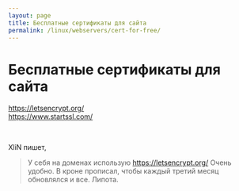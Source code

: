 ```yaml
---
layout: page
title: Бесплатные сертификаты для сайта
permalink: /linux/webservers/cert-for-free/
---
```


# Бесплатные сертификаты для сайта

https://letsencrypt.org/  
https://www.startssl.com/

<br/>

XliN пишет,

> У себя на доменах использую https://letsencrypt.org/ Очень удобно. В кроне прописал, чтобы каждый третий месяц обновлялся и все. Липота.
